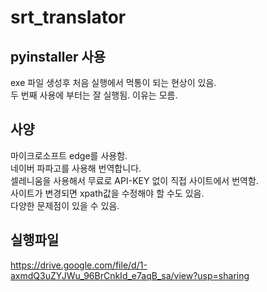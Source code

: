 # srt_translator  
## pyinstaller 사용  
exe 파일 생성후 처음 실행에서 먹통이 되는 현상이 있음.  
두 번째 사용에 부터는 잘 실행됨. 이유는 모름.  
## 사양  
마이크로소프트 edge를 사용함.  
네이버 파파고를 사용해 번역합니다.  
셀레니움을 사용해서 무료로 API-KEY 없이 직접 사이트에서 번역함.  
사이트가 변경되면 xpath값을 수정해야 할 수도 있음.  
다양한 문제점이 있을 수 있음.  
## 실행파일  
https://drive.google.com/file/d/1-axmdQ3uZYJWu_96BrCnkId_e7aqB_sa/view?usp=sharing  

